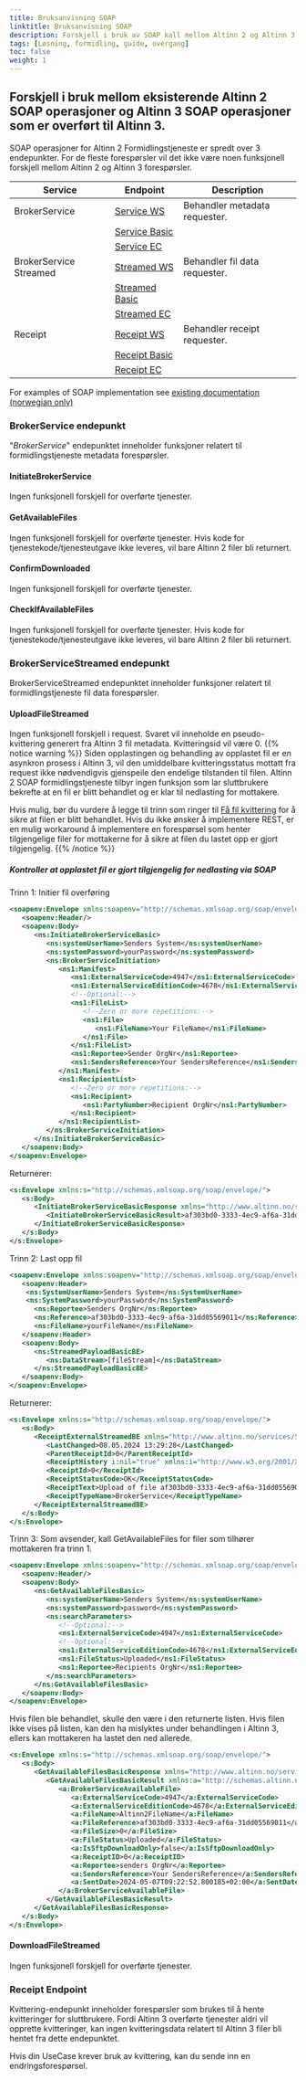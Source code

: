 ```yaml
---
title: Bruksanvisning SOAP
linktitle: Bruksanvisning SOAP
description: Forskjell i bruk av SOAP kall mellom Altinn 2 og Altinn 3 overførte tjenester.
tags: [Løsning, formidling, guide, overgang]
toc: false
weight: 1
---
```


## Forskjell i bruk mellom eksisterende Altinn 2 SOAP operasjoner og Altinn 3 SOAP operasjoner som er overført til Altinn 3.
SOAP operasjoner for Altinn 2 Formidlingstjeneste er spredt over 3 endepunkter.
For de fleste forespørsler vil det ikke være noen funksjonell forskjell mellom Altinn 2 og Altinn 3 forespørsler.


|Service|Endpoint|Description|
|-----------------------|---------------------------------------------------------------------------|-------------------------------|
|BrokerService          |[Service WS](https://www.altinn.no/ServiceEngineExternal/BrokerServiceExternal.svc)              | Behandler metadata requester.    |
|                       |[Service Basic](https://www.altinn.no/ServiceEngineExternal/BrokerServiceExternalBasic.svc)         |                               |
|                       |[Service EC](https://www.altinn.no/ServiceEngineExternal/BrokerServiceExternalEC2.svc)            |                               |
|BrokerService Streamed |[Streamed WS](https://www.altinn.no/ServiceEngineExternal/BrokerServiceExternalStreamed.svc)      | Behandler fil data requester.   |
|                       |[Streamed Basic](https://www.altinn.no/ServiceEngineExternal/BrokerServiceExternalStreamedBasic.svc) |                               |
|                       |[Streamed EC](https://www.altinn.no/ServiceEngineExternal/BrokerServiceExternalStreamedEC2.svc)    |                               |
|Receipt                |[Receipt WS](https://www.altinn.no/IntermediaryExternal/ReceiptExternal.svc)                     | Behandler receipt requester.     |
|                       |[Receipt Basic](https://www.altinn.no/IntermediaryExternal/ReceiptExternalBasic.svc)                |                               |
|                       |[Receipt EC](https://www.altinn.no/IntermediaryExternal/ReceiptExternalEC2.svc)                 |                               |

For examples of SOAP implementation see [existing documentation (norwegian only)](https://altinn.github.io/docs/api/soap/grensesnitt/#BrokerService--formidlingstjenester-ws)

### BrokerService endepunkt

"*BrokerService*" endepunktet inneholder funksjoner relatert til formidlingstjeneste metadata forespørsler.

#### InitiateBrokerService

Ingen funksjonell forskjell for overførte tjenester.

#### GetAvailableFiles

Ingen funksjonell forskjell for overførte tjenester. Hvis kode for tjenestekode/tjenesteutgave ikke leveres, vil bare Altinn 2 filer bli returnert.

#### ConfirmDownloaded

Ingen funksjonell forskjell for overførte tjenester.

#### CheckIfAvailableFiles

Ingen funksjonell forskjell for overførte tjenester. Hvis kode for tjenestekode/tjenesteutgave ikke leveres, vil bare Altinn 2 filer bli returnert.

### BrokerServiceStreamed endepunkt

BrokerServiceStreamed endepunktet inneholder funksjoner relatert til formidlingstjeneste fil data forespørsler.

#### UploadFileStreamed

Ingen funksjonell forskjell i request. Svaret vil inneholde en pseudo-kvittering generert fra Altinn 3 fil metadata. Kvitteringsid vil være 0.
{{% notice warning  %}}
Siden opplastingen og behandling av opplastet fil er en asynkron prosess i Altinn 3, vil den umiddelbare kvitteringsstatus mottatt fra request ikke nødvendigvis gjenspeile den endelige tilstanden til filen.
Altinn 2 SOAP formidlingstjeneste tilbyr ingen funksjon som lar sluttbrukere bekrefte at en fil er blitt behandlet og er klar til nedlasting for mottakere.

Hvis mulig, bør du vurdere å legge til trinn som ringer til [Få fil kvittering](../rest/#get-file-receipt-outbox-sender) for å sikre at filen er blitt behandlet.
Hvis du ikke ønsker å implementere REST, er en mulig workaround å implementere en forespørsel som henter tilgjengelige filer for mottakerne for å sikre at filen du lastet opp er gjort tilgjengelig.
{{% /notice %}}

##### Kontroller at opplastet fil er gjort tilgjengelig for nedlasting via SOAP

Trinn 1: Initier fil overføring
```XML
<soapenv:Envelope xmlns:soapenv="http://schemas.xmlsoap.org/soap/envelope/" xmlns:ns="http://www.altinn.no/services/ServiceEngine/Broker/2015/06" xmlns:ns1="http://schemas.altinn.no/services/ServiceEngine/Broker/2015/06">
   <soapenv:Header/>
   <soapenv:Body>
      <ns:InitiateBrokerServiceBasic>
         <ns:systemUserName>Senders System</ns:systemUserName>
         <ns:systemPassword>yourPassword</ns:systemPassword>
         <ns:BrokerServiceInitiation>
            <ns1:Manifest>
               <ns1:ExternalServiceCode>4947</ns1:ExternalServiceCode>
               <ns1:ExternalServiceEditionCode>4678</ns1:ExternalServiceEditionCode>
               <!--Optional:-->
               <ns1:FileList>
                  <!--Zero or more repetitions:-->
                  <ns1:File>
                     <ns1:FileName>Your FileName</ns1:FileName>
                  </ns1:File>
               </ns1:FileList>
               <ns1:Reportee>Sender OrgNr</ns1:Reportee>
               <ns1:SendersReference>Your SendersReference</ns1:SendersReference>
            </ns1:Manifest>
            <ns1:RecipientList>
               <!--Zero or more repetitions:-->
               <ns1:Recipient>
                  <ns1:PartyNumber>Recipient OrgNr</ns1:PartyNumber>
               </ns1:Recipient>
            </ns1:RecipientList>
         </ns:BrokerServiceInitiation>
      </ns:InitiateBrokerServiceBasic>
   </soapenv:Body>
</soapenv:Envelope>
```
Returnerer:
```XML
<s:Envelope xmlns:s="http://schemas.xmlsoap.org/soap/envelope/">
   <s:Body>
      <InitiateBrokerServiceBasicResponse xmlns="http://www.altinn.no/services/ServiceEngine/Broker/2015/06">
         <InitiateBrokerServiceBasicResult>af303bd0-3333-4ec9-af6a-31dd05569011</InitiateBrokerServiceBasicResult>
      </InitiateBrokerServiceBasicResponse>
   </s:Body>
</s:Envelope>
```

Trinn 2: Last opp fil
```XML
<soapenv:Envelope xmlns:soapenv="http://schemas.xmlsoap.org/soap/envelope/" xmlns:ns="http://www.altinn.no/services/ServiceEngine/Broker/2015/06">
   <soapenv:Header>
    <ns:SystemUserName>Senders System</ns:SystemUserName>
    <ns:SystemPassword>yourPassword</ns:SystemPassword>
      <ns:Reportee>Senders OrgNr</ns:Reportee>
      <ns:Reference>af303bd0-3333-4ec9-af6a-31dd05569011</ns:Reference>
      <ns:FileName>yourFileName</ns:FileName>
   </soapenv:Header>
   <soapenv:Body>
      <ns:StreamedPayloadBasicBE>
         <ns:DataStream>[fileStream]</ns:DataStream>
      </ns:StreamedPayloadBasicBE>
   </soapenv:Body>
</soapenv:Envelope>
```

Returnerer:
```XML
<s:Envelope xmlns:s="http://schemas.xmlsoap.org/soap/envelope/">
   <s:Body>
      <ReceiptExternalStreamedBE xmlns="http://www.altinn.no/services/ServiceEngine/Broker/2015/06">
         <LastChanged>08.05.2024 13:29:28</LastChanged>
         <ParentReceiptId>0</ParentReceiptId>
         <ReceiptHistory i:nil="true" xmlns:i="http://www.w3.org/2001/XMLSchema-instance"/>
         <ReceiptId>0</ReceiptId>
         <ReceiptStatusCode>OK</ReceiptStatusCode>
         <ReceiptText>Upload of file af303bd0-3333-4ec9-af6a-31dd05569011 was successful. Recipients can now download the file.</ReceiptText>
         <ReceiptTypeName>BrokerService</ReceiptTypeName>
      </ReceiptExternalStreamedBE>
   </s:Body>
</s:Envelope>
```

Trinn 3: Som avsender, kall GetAvailableFiles for filer som tilhører mottakeren fra trinn 1.
```XML
<soapenv:Envelope xmlns:soapenv="http://schemas.xmlsoap.org/soap/envelope/" xmlns:ns="http://www.altinn.no/services/ServiceEngine/Broker/2015/06" xmlns:ns1="http://schemas.altinn.no/services/ServiceEngine/Broker/2015/06">
   <soapenv:Header/>
   <soapenv:Body>
      <ns:GetAvailableFilesBasic>
         <ns:systemUserName>Senders System</ns:systemUserName>
         <ns:systemPassword>password</ns:systemPassword>
         <ns:searchParameters>
            <!--Optional:-->
            <ns1:ExternalServiceCode>4947</ns1:ExternalServiceCode>
            <!--Optional:-->
            <ns1:ExternalServiceEditionCode>4678</ns1:ExternalServiceEditionCode>
            <ns1:FileStatus>Uploaded</ns1:FileStatus>
            <ns1:Reportee>Recipients OrgNr</ns1:Reportee>
         </ns:searchParameters>
      </ns:GetAvailableFilesBasic>
   </soapenv:Body>
</soapenv:Envelope>
```

Hvis filen ble behandlet, skulle den være i den returnerte listen. 
Hvis filen ikke vises på listen, kan den ha mislyktes under behandlingen i Altinn 3, ellers kan mottakeren ha lastet den ned allerede.
```XML
<s:Envelope xmlns:s="http://schemas.xmlsoap.org/soap/envelope/">
   <s:Body>
      <GetAvailableFilesBasicResponse xmlns="http://www.altinn.no/services/ServiceEngine/Broker/2015/06">
         <GetAvailableFilesBasicResult xmlns:a="http://schemas.altinn.no/services/ServiceEngine/Broker/2015/06" xmlns:i="http://www.w3.org/2001/XMLSchema-instance">
            <a:BrokerServiceAvailableFile>
               <a:ExternalServiceCode>4947</a:ExternalServiceCode>
               <a:ExternalServiceEditionCode>4678</a:ExternalServiceEditionCode>
               <a:FileName>Altinn2FileName</a:FileName>
               <a:FileReference>af303bd0-3333-4ec9-af6a-31dd05569011</a:FileReference>
               <a:FileSize>0</a:FileSize>
               <a:FileStatus>Uploaded</a:FileStatus>
               <a:IsSftpDownloadOnly>false</a:IsSftpDownloadOnly>
               <a:ReceiptID>0</a:ReceiptID>
               <a:Reportee>senders OrgNr</a:Reportee>
               <a:SendersReference>Your SendersReference</a:SendersReference>
               <a:SentDate>2024-05-07T09:22:52.800185+02:00</a:SentDate>
            </a:BrokerServiceAvailableFile>
         </GetAvailableFilesBasicResult>
      </GetAvailableFilesBasicResponse>
   </s:Body>
</s:Envelope>
```


#### DownloadFileStreamed

Ingen funksjonell forskjell for overførte tjenester.

### Receipt Endpoint

Kvittering-endepunkt inneholder forespørsler som brukes til å hente kvitteringer for sluttbrukere. 
Fordi Altinn 3 overførte tjenester aldri vil opprette kvitteringer, kan ingen kvitteringsdata relatert til Altinn 3 filer 
bli hentet fra dette endepunktet.

Hvis din UseCase krever bruk av kvittering, kan du sende inn en endringsforespørsel. 
